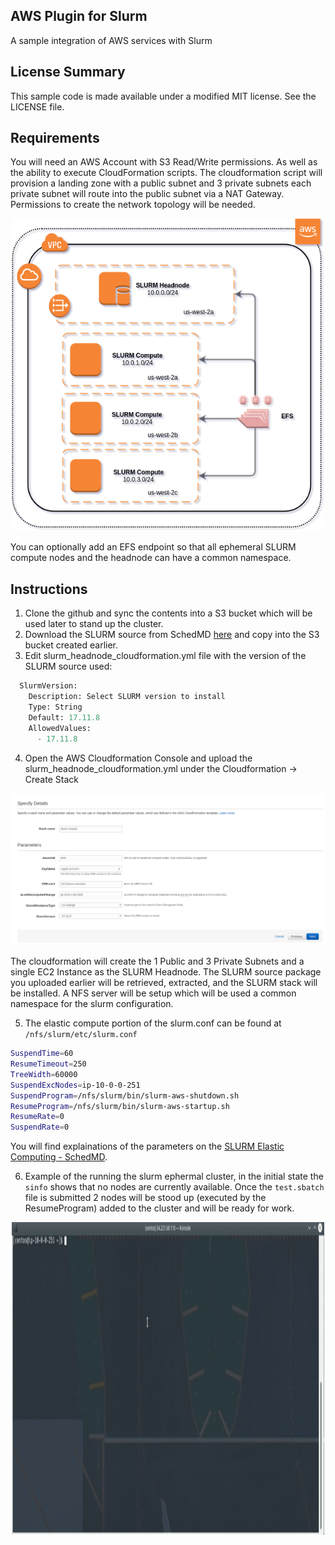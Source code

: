 ## AWS Plugin for Slurm

A sample integration of AWS services with Slurm

## License Summary

This sample code is made available under a modified MIT license. See the LICENSE file.

## Requirements

You will need an AWS Account with S3 Read/Write permissions. As well as the ability to execute CloudFormation scripts. The cloudformation script will provision a landing zone with a public subnet and 3 private subnets each private subnet will route into the public subnet via a NAT Gateway. Permissions to create the network topology will be needed.

<p align="center">
  <img src="/imgs/slurm-burst.png?raw=true" alt="SLURM Bursting Network" width="500" height="500"/>
</p>

You can optionally add an EFS endpoint so that all ephemeral SLURM compute nodes and the headnode can have a common namespace.

## Instructions

1) Clone the github and sync the contents into a S3 bucket which will be used later to stand up the cluster.
2) Download the SLURM source from SchedMD [here](https://www.schedmd.com/downloads.php) and copy into the S3 bucket created earlier.
3) Edit slurm_headnode_cloudformation.yml file with the version of the SLURM source used:

```python
  SlurmVersion:
    Description: Select SLURM version to install
    Type: String
    Default: 17.11.8
    AllowedValues:
      - 17.11.8
```

4) Open the AWS Cloudformation Console and upload the slurm_headnode_cloudformation.yml under the Cloudformation -> Create Stack

<p align="center">
  <img src="/imgs/slurm-cf.png?raw=true" alt="SLURM CloudFormation Template"/>
</p>

The cloudformation will create the 1 Public and 3 Private Subnets and a single EC2 Instance as the SLURM Headnode. The SLURM source package you uploaded earlier will be retrieved, extracted, and the SLURM stack will be installed. A NFS server will be setup which will be used a common namespace for the slurm configuration.

5) The elastic compute portion of the slurm.conf can be found at ```/nfs/slurm/etc/slurm.conf``` 

```bash
SuspendTime=60
ResumeTimeout=250
TreeWidth=60000
SuspendExcNodes=ip-10-0-0-251
SuspendProgram=/nfs/slurm/bin/slurm-aws-shutdown.sh
ResumeProgram=/nfs/slurm/bin/slurm-aws-startup.sh
ResumeRate=0
SuspendRate=0
```
You will find explainations of the parameters on the [SLURM Elastic Computing - SchedMD](https://slurm.schedmd.com/elastic_computing.html).

6) Example of the running the slurm ephermal cluster, in the initial state the ```sinfo``` shows that no nodes are currently available. Once the ```test.sbatch``` file is submitted 2 nodes will be stood up (executed by the ResumeProgram) added to the cluster and will be ready for work.

<p align="center">
  <img src="/imgs/slurm-submit.gif?raw=true" alt="SLURM Bursting" width="500" height="500"/>
</p>